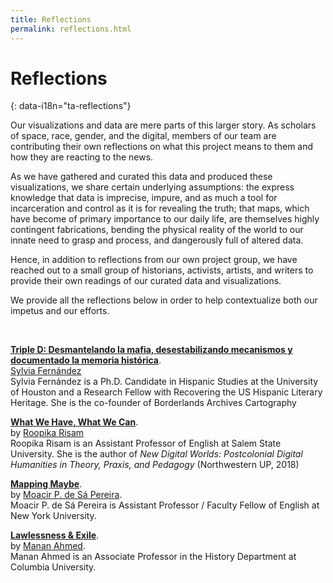 ```yaml
---
title: Reflections
permalink: reflections.html
---
```


# Reflections
{: data-i18n="ta-reflections"}

Our visualizations and data are mere parts of this larger story. As scholars of space, race, gender, and the digital, members of our team are contributing their own reflections on what this project means to them and how they are reacting to the news.  

As we have gathered and curated this data and produced these visualizations, we share certain underlying assumptions: the express knowledge that data is imprecise, impure, and as much a tool for incarceration and control as it is for revealing the truth; that maps, which have become of primary importance to our daily life, are themselves highly contingent fabrications, bending the physical reality of the world to our innate need to grasp and process, and dangerously full of altered data.

Hence, in addition to reflections from our own project group, we have reached out to a small group of historians, activists, artists, and writers to provide their own readings of our curated data and visualizations. 

We provide all the reflections below in order to help contextualize both our impetus and our efforts.


<br>

**[Triple D: Desmantelando la mafia, desestabilizando mecanismos y documentado la memoria histórica]({{site.baseurl}}/reflections/sylvia_fernandez.html)**.  
[Sylvia Fernández](https://www.hastac.org/u/sferna109)   
Sylvia Fernández is a Ph.D. Candidate in Hispanic Studies at the University of Houston and a Research Fellow with Recovering the US Hispanic Literary Heritage. She is the co-founder of Borderlands Archives Cartography 

**[What We Have, What We Can]({{site.baseurl}}/reflections/roopika_risam.html)**.  
by [Roopika Risam](http://roopikarisam.com)  
Roopika Risam is an Assistant Professor of English at Salem State University. She is the author of *New Digital Worlds: Postcolonial Digital Humanities in Theory, Praxis, and Pedagogy* (Northwestern UP, 2018)

**[Mapping Maybe]({{site.baseurl}}/reflections/moacir_p_de_sa_pereira.html)**.  
by [Moacir P. de Sá Pereira](http://twitter.com/muziejus).   
Moacir P. de Sá Pereira is Assistant Professor / Faculty Fellow of English at New York University.

**[Lawlessness & Exile]({{site.baseurl}}/reflections/manan_ahmed.html)**.  
by [Manan Ahmed](http://twitter.com/sepoy).   
Manan Ahmed is an Associate Professor in the History Department at Columbia University.

<br>
